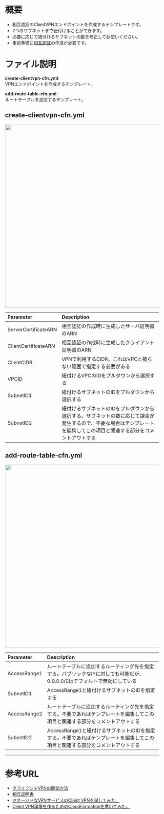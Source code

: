 # 概要

- 相互認証のClientVPNエンドポイントを作成するテンプレートです。
- 2つのサブネットまで紐付けることができます。
- 必要に応じて紐付けるサブネットの数を修正してお使いください。
- 事前準備に[相互認証](https://docs.aws.amazon.com/ja_jp/vpn/latest/clientvpn-admin/client-authentication.html#mutual)の作成が必要です。


# ファイル説明
**create-clientvpn-cfn.yml**:<br>
VPNエンドポイントを作成するテンプレート。

**add-route-table-cfn.yml**:<br>
ルートテーブルを追加するテンプレート。


## create-clientvpn-cfn.yml
<img src="https://noname.work/wp-content/uploads/2021/06/1%E3%82%A8%E3%83%B3%E3%83%88%E3%82%99%E3%83%9B%E3%82%9A%E3%82%A4%E3%83%B3%E3%83%88%E3%81%AE%E4%BD%9C%E6%88%90.png" width="600">

| Parameter | Description |
|:---|:---|
| ServerCertificateARN | 相互認証の作成時に生成したサーバ証明書のARN |
| ClientCertificateARN | 相互認証の作成時に生成したクライアント証明書のARN |
| ClientCIDR | VPNで利用するCIDR。これはVPCと被らない範囲で指定する必要がある |
| VPCID | 紐付けるVPCのIDをプルダウンから選択する |
| SubnetID1 | 紐付けるサブネットのIDをプルダウンから選択する |
| SubnetID2 | 紐付けるサブネットのIDをプルダウンから選択する。サブネットの数に応じて課金が発生するので、不要な場合はテンプレートを編集してこの項目と関連する部分をコメントアウトする |

## add-route-table-cfn.yml
<img src="https://noname.work/wp-content/uploads/2021/06/4-%E3%83%AB%E3%83%BC%E3%83%88%E3%83%86%E3%83%BC%E3%83%95%E3%82%99%E3%83%AB%E3%81%AE%E8%BF%BD%E5%8A%A0.png" width="600">

| Parameter | Description |
|:---|:---|
| AccessRange1 | ルートテーブルに追加するルーティング先を指定する。パブリックなIPに対しても可能だが、0.0.0.0/0はデフォルトで無効にしている |
| SubnetID1 | AccessRange1と紐付けるサブネットのIDを指定する |
| AccessRange2 | ルートテーブルに追加するルーティング先を指定する。不要であればテンプレートを編集してこの項目と関連する部分をコメントアウトする |
| SubnetID2 | AccessRange1と紐付けるサブネットのIDを指定する。不要であればテンプレートを編集してこの項目と関連する部分をコメントアウトする |

***
# 参考URL
- [クライアントVPNの開始方法](https://docs.aws.amazon.com/ja_jp/vpn/latest/clientvpn-admin/cvpn-getting-started.html)
- [相互証明書](https://docs.aws.amazon.com/ja_jp/vpn/latest/clientvpn-admin/client-authentication.html#mutual)
- [マネージドなVPNサービスのClient VPNを試してみた。](https://noname.work/2949.html)
- [Client VPN環境を作るためのCloudFormationを書いてみた。](https://noname.work/2952.html)
